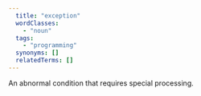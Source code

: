 ```yaml
---
  title: "exception"
  wordClasses:
    - "noun"
  tags:
    - "programming"
  synonyms: []
  relatedTerms: []
---
```

An abnormal condition that requires special processing.
